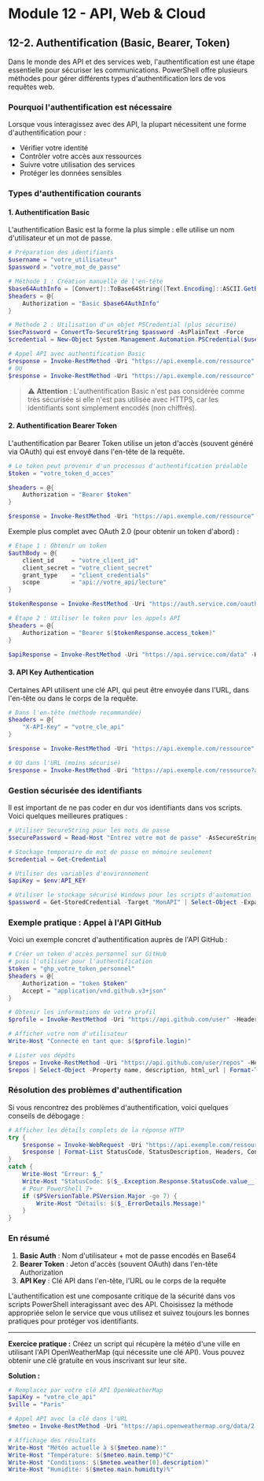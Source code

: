 # Module 12 - API, Web & Cloud
## 12-2. Authentification (Basic, Bearer, Token)

Dans le monde des API et des services web, l'authentification est une étape essentielle pour sécuriser les communications. PowerShell offre plusieurs méthodes pour gérer différents types d'authentification lors de vos requêtes web.

### Pourquoi l'authentification est nécessaire

Lorsque vous interagissez avec des API, la plupart nécessitent une forme d'authentification pour :
- Vérifier votre identité
- Contrôler votre accès aux ressources
- Suivre votre utilisation des services
- Protéger les données sensibles

### Types d'authentification courants

#### 1. Authentification Basic

L'authentification Basic est la forme la plus simple : elle utilise un nom d'utilisateur et un mot de passe.

```powershell
# Préparation des identifiants
$username = "votre_utilisateur"
$password = "votre_mot_de_passe"

# Méthode 1 : Création manuelle de l'en-tête
$base64AuthInfo = [Convert]::ToBase64String([Text.Encoding]::ASCII.GetBytes("${username}:${password}"))
$headers = @{
    Authorization = "Basic $base64AuthInfo"
}

# Méthode 2 : Utilisation d'un objet PSCredential (plus sécurisé)
$secPassword = ConvertTo-SecureString $password -AsPlainText -Force
$credential = New-Object System.Management.Automation.PSCredential($username, $secPassword)

# Appel API avec authentification Basic
$response = Invoke-RestMethod -Uri "https://api.exemple.com/ressource" -Headers $headers
# OU
$response = Invoke-RestMethod -Uri "https://api.exemple.com/ressource" -Credential $credential -Authentication Basic
```

> ⚠️ **Attention** : L'authentification Basic n'est pas considérée comme très sécurisée si elle n'est pas utilisée avec HTTPS, car les identifiants sont simplement encodés (non chiffrés).

#### 2. Authentification Bearer Token

L'authentification par Bearer Token utilise un jeton d'accès (souvent généré via OAuth) qui est envoyé dans l'en-tête de la requête.

```powershell
# Le token peut provenir d'un processus d'authentification préalable
$token = "votre_token_d_acces"

$headers = @{
    Authorization = "Bearer $token"
}

$response = Invoke-RestMethod -Uri "https://api.exemple.com/ressource" -Headers $headers
```

Exemple plus complet avec OAuth 2.0 (pour obtenir un token d'abord) :

```powershell
# Étape 1 : Obtenir un token
$authBody = @{
    client_id     = "votre_client_id"
    client_secret = "votre_client_secret"
    grant_type    = "client_credentials"
    scope         = "api://votre_api/lecture"
}

$tokenResponse = Invoke-RestMethod -Uri "https://auth.service.com/oauth2/token" -Method Post -Body $authBody

# Étape 2 : Utiliser le token pour les appels API
$headers = @{
    Authorization = "Bearer $($tokenResponse.access_token)"
}

$apiResponse = Invoke-RestMethod -Uri "https://api.service.com/data" -Headers $headers
```

#### 3. API Key Authentication

Certaines API utilisent une clé API, qui peut être envoyée dans l'URL, dans l'en-tête ou dans le corps de la requête.

```powershell
# Dans l'en-tête (méthode recommandée)
$headers = @{
    "X-API-Key" = "votre_cle_api"
}

$response = Invoke-RestMethod -Uri "https://api.exemple.com/ressource" -Headers $headers

# OU dans l'URL (moins sécurisé)
$response = Invoke-RestMethod -Uri "https://api.exemple.com/ressource?api_key=votre_cle_api"
```

### Gestion sécurisée des identifiants

Il est important de ne pas coder en dur vos identifiants dans vos scripts. Voici quelques meilleures pratiques :

```powershell
# Utiliser SecureString pour les mots de passe
$securePassword = Read-Host "Entrez votre mot de passe" -AsSecureString

# Stockage temporaire de mot de passe en mémoire seulement
$credential = Get-Credential

# Utiliser des variables d'environnement
$apiKey = $env:API_KEY

# Utiliser le stockage sécurisé Windows pour les scripts d'automation
$password = Get-StoredCredential -Target "MonAPI" | Select-Object -ExpandProperty Password
```

### Exemple pratique : Appel à l'API GitHub

Voici un exemple concret d'authentification auprès de l'API GitHub :

```powershell
# Créer un token d'accès personnel sur GitHub
# puis l'utiliser pour l'authentification
$token = "ghp_votre_token_personnel"
$headers = @{
    Authorization = "token $token"
    Accept = "application/vnd.github.v3+json"
}

# Obtenir les informations de votre profil
$profile = Invoke-RestMethod -Uri "https://api.github.com/user" -Headers $headers

# Afficher votre nom d'utilisateur
Write-Host "Connecté en tant que: $($profile.login)"

# Lister vos dépôts
$repos = Invoke-RestMethod -Uri "https://api.github.com/user/repos" -Headers $headers
$repos | Select-Object -Property name, description, html_url | Format-Table
```

### Résolution des problèmes d'authentification

Si vous rencontrez des problèmes d'authentification, voici quelques conseils de débogage :

```powershell
# Afficher les détails complets de la réponse HTTP
try {
    $response = Invoke-WebRequest -Uri "https://api.exemple.com/ressource" -Headers $headers -ErrorAction Stop
    $response | Format-List StatusCode, StatusDescription, Headers, Content
}
catch {
    Write-Host "Erreur: $_"
    Write-Host "StatusCode: $($_.Exception.Response.StatusCode.value__)"
    # Pour PowerShell 7+
    if ($PSVersionTable.PSVersion.Major -ge 7) {
        Write-Host "Détails: $($_.ErrorDetails.Message)"
    }
}
```

### En résumé

1. **Basic Auth** : Nom d'utilisateur + mot de passe encodés en Base64
2. **Bearer Token** : Jeton d'accès (souvent OAuth) dans l'en-tête Authorization
3. **API Key** : Clé API dans l'en-tête, l'URL ou le corps de la requête

L'authentification est une composante critique de la sécurité dans vos scripts PowerShell interagissant avec des API. Choisissez la méthode appropriée selon le service que vous utilisez et suivez toujours les bonnes pratiques pour protéger vos identifiants.

---

**Exercice pratique :**
Créez un script qui récupère la météo d'une ville en utilisant l'API OpenWeatherMap (qui nécessite une clé API). Vous pouvez obtenir une clé gratuite en vous inscrivant sur leur site.

**Solution :**

```powershell
# Remplacez par votre clé API OpenWeatherMap
$apiKey = "votre_cle_api"
$ville = "Paris"

# Appel API avec la clé dans l'URL
$meteo = Invoke-RestMethod -Uri "https://api.openweathermap.org/data/2.5/weather?q=$ville&units=metric&appid=$apiKey"

# Affichage des résultats
Write-Host "Météo actuelle à $($meteo.name):"
Write-Host "Température: $($meteo.main.temp)°C"
Write-Host "Conditions: $($meteo.weather[0].description)"
Write-Host "Humidité: $($meteo.main.humidity)%"
```
